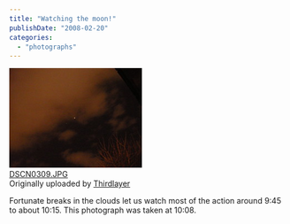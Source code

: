 ```yaml
---
title: "Watching the moon!"
publishDate: "2008-02-20"
categories: 
  - "photographs"
---
```


[![](images/2281125744_3f6caa267f_m.jpg)](http://www.flickr.com/photos/thirdlayer/2281125744/ "photo sharing")  
[DSCN0309.JPG](http://www.flickr.com/photos/thirdlayer/2281125744/)  
Originally uploaded by [Thirdlayer](http://www.flickr.com/people/thirdlayer/)

Fortunate breaks in the clouds let us watch most of the action around 9:45 to about 10:15. This photograph was taken at 10:08.
